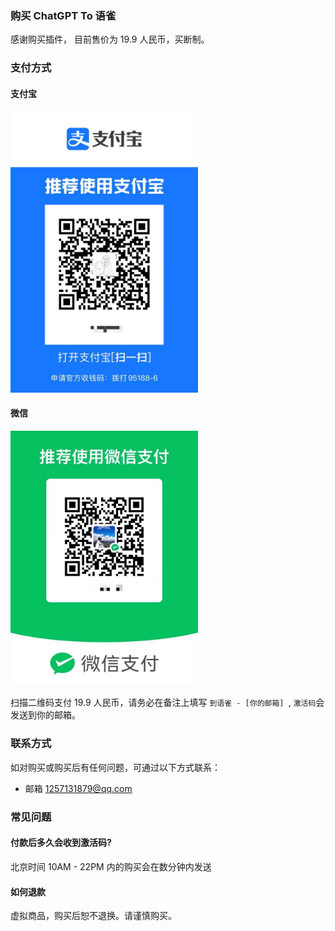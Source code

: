 ### 购买 ChatGPT To 语雀
感谢购买插件， 目前售价为 19.9 人民币，买断制。
### 支付方式
#### 支付宝
<img src="assets/支付宝.jpg" alt="支付宝" width="300"/>

#### 微信
<img src="assets/微信.jpg" alt="微信" width="300"/>

扫描二维码支付 19.9 人民币，请务必在备注上填写 `到语雀 - [你的邮箱] `, `激活码`会发送到你的邮箱。
### 联系方式
如对购买或购买后有任何问题，可通过以下方式联系：

- 邮箱 1257131879@qq.com
### 常见问题
#### 付款后多久会收到激活码?
北京时间 10AM - 22PM 内的购买会在数分钟内发送
#### 如何退款
虚拟商品，购买后恕不退换。请谨慎购买。



